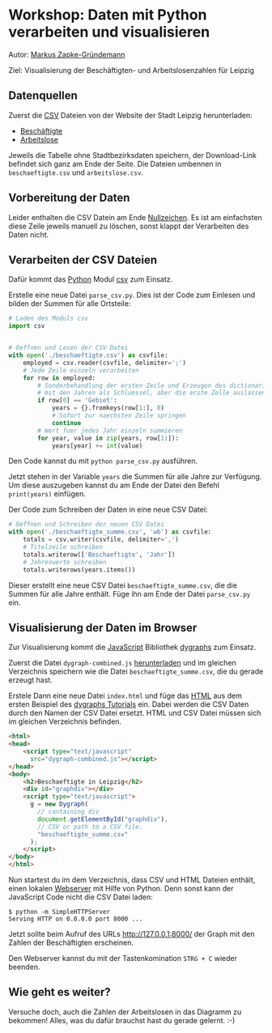 Workshop: Daten mit Python verarbeiten und visualisieren
========================================================

Autor: [Markus Zapke-Gründemann](http://www.keimlink.de/)

Ziel: Visualisierung der Beschäftigten- und Arbeitslosenzahlen für Leipzig

## Datenquellen

Zuerst die [CSV](https://de.wikipedia.org/wiki/CSV_%28Dateiformat%29) Dateien von der Website der Stadt Leipzig herunterladen:

* [Beschäftigte](http://statistik.leipzig.de/statdist/table.aspx?cat=7&rub=1&obj=0)
* [Arbeitslose](http://statistik.leipzig.de/statdist/table.aspx?cat=7&rub=2&obj=0)

Jeweils die Tabelle ohne Stadtbezirksdaten speichern, der Download-Link befindet sich ganz am Ende der Seite. Die Dateien umbennen in `beschaeftigte.csv` und `arbeitslose.csv`.

## Vorbereitung der Daten

Leider enthalten die CSV Datein am Ende [Nullzeichen](https://de.wikipedia.org/wiki/Nullzeichen). Es ist am einfachsten diese Zeile jeweils manuell zu löschen, sonst klappt der Verarbeiten des Daten nicht.

## Verarbeiten der CSV Dateien

Dafür kommt das [Python](https://www.python.org/) Modul [csv](https://docs.python.org/2.7/library/csv.html) zum Einsatz.

Erstelle eine neue Datei `parse_csv.py`. Dies ist der Code zum Einlesen und bilden der Summen für alle Ortsteile:

```python
# Laden des Moduls csv
import csv


# Oeffnen und Lesen der CSV Datei
with open('./beschaeftigte.csv') as csvfile:
    employed = csv.reader(csvfile, delimiter=';')
    # Jede Zeile einzeln verarbeiten
    for row in employed:
        # Sonderbehandlung der ersten Zeile und Erzeugen des dictionaries
        # mit den Jahren als Schluessel, aber die erste Zelle auslassen
        if row[0] == 'Gebiet':
            years = {}.fromkeys(row[1:], 0)
            # Sofort zur naechsten Zeile springen
            continue
        # Wert fuer jedes Jahr einzeln summieren
        for year, value in zip(years, row[1:]):
            years[year] += int(value)
```

Den Code kannst du mit `python parse_csv.py` ausführen.

Jetzt stehen in der Variable `years` die Summen für alle Jahre zur Verfügung. Um diese auszugeben kannst du am Ende der Datei den Befehl `print(years)` einfügen.

Der Code zum Schreiben der Daten in eine neue CSV Datei:

```python
# Oeffnen und Schreiben der neuen CSV Datei
with open('./beschaeftigte_summe.csv', 'wb') as csvfile:
    totals = csv.writer(csvfile, delimiter=',')
    # Titelzeile schreiben
    totals.writerow(['Beschaeftigte', 'Jahr'])
    # Jahreswerte schreiben
    totals.writerows(years.items())
```

Dieser erstellt eine neue CSV Datei `beschaeftigte_summe.csv`, die die Summen für alle Jahre enthält. Füge ihn am Ende der Datei `parse_csv.py` ein.

## Visualisierung der Daten im Browser

Zur Visualisierung kommt die [JavaScript](https://de.wikipedia.org/wiki/JavaScript) Bibliothek [dygraphs](http://dygraphs.com/) zum Einsatz.

Zuerst die Datei `dygraph-combined.js` [herunterladen](http://dygraphs.com/download.html) und im gleichen Verzeichnis speichern wie die Datei `beschaeftigte_summe.csv`, die du gerade erzeugt hast.

Erstele Dann eine neue Datei `index.html` und füge das [HTML](https://de.wikipedia.org/wiki/Hypertext_Markup_Language) aus dem ersten Beispiel des [dygraphs Tutorials](http://dygraphs.com/tutorial.html) ein. Dabei werden die CSV Daten durch den Namen der CSV Datei ersetzt. HTML und CSV Datei müssen sich im gleichen Verzeichnis befinden.

```html
<html>
<head>
    <script type="text/javascript"
      src="dygraph-combined.js"></script>
</head>
<body>
    <h2>Beschaeftigte in Leipzig</h2>
    <div id="graphdiv"></div>
    <script type="text/javascript">
      g = new Dygraph(
        // containing div
        document.getElementById("graphdiv"),
        // CSV or path to a CSV file.
        "beschaeftigte_summe.csv"
      );
    </script>
</body>
</html>

```

Nun startest du im dem Verzeichnis, dass CSV und HTML Dateien enthält, einen lokalen [Webserver](https://de.wikipedia.org/wiki/Webserver) mit Hilfe von Python. Denn sonst kann der JavaScript Code nicht die CSV Datei laden:

```
$ python -m SimpleHTTPServer
Serving HTTP on 0.0.0.0 port 8000 ...
```

Jetzt sollte beim Aufruf des URLs http://127.0.0.1:8000/ der Graph mit den Zahlen der Beschäftigten erscheinen.

Den Webserver kannst du mit der Tastenkomination `STRG + C` wieder beenden.

## Wie geht es weiter?

Versuche doch, auch die Zahlen der Arbeitslosen in das Diagramm zu bekommen! Alles, was du dafür brauchst hast du gerade gelernt. :-)
